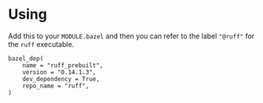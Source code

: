 <!-- SPDX-License-Identifier: MIT -->

# Using

Add this to your `MODULE.bazel` and then you can refer to the label `"@ruff"`
for the `ruff` executable.


```bzl
bazel_dep(
    name = "ruff_prebuilt",
    version = "0.14.1.3",
    dev_dependency = True,
    repo_name = "ruff",
)
```
